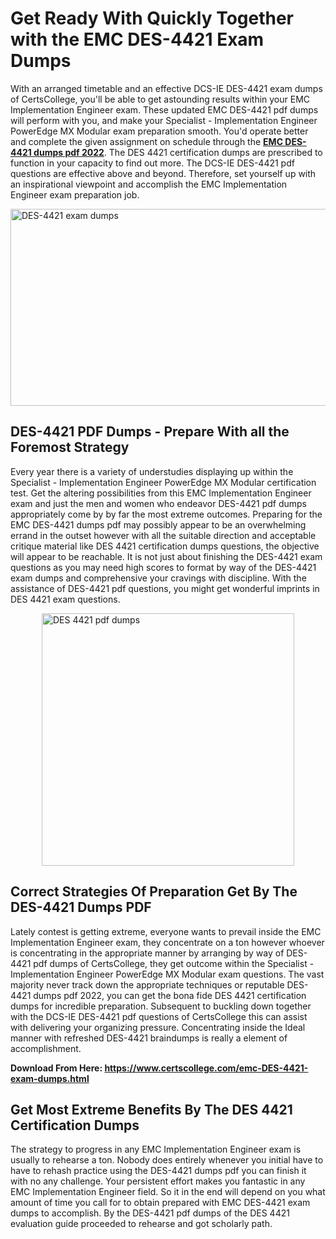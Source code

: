 <h1><strong>Get Ready With Quickly Together with the EMC DES-4421 Exam Dumps&nbsp;</strong></h1>
<p><span style="font-weight: 400;">With an arranged timetable and an effective DCS-IE DES-4421 exam dumps of CertsCollege, you'll be able to get astounding results within your EMC Implementation Engineer exam. These updated EMC DES-4421 pdf dumps will perform with you, and make your Specialist - Implementation Engineer PowerEdge MX Modular exam preparation smooth. You'd operate better and complete the given assignment on schedule through the <strong><a href="https://www.certscollege.com/emc-DES-4421-exam-dumps.html">EMC DES-4421 dumps pdf 2022</a></strong>. The DES 4421 certification dumps are prescribed to function in your capacity to find out more. The DCS-IE DES-4421 pdf questions are effective above and beyond. Therefore, set yourself up with an inspirational viewpoint and accomplish the EMC Implementation Engineer exam preparation job.&nbsp;</span></p>
<p><span style="font-weight: 400;"><img style="display: block; margin-left: auto; margin-right: auto;" src="https://i.ibb.co/CPDK3ps/Yellow-and-Blue-Initiative-Blog-Banner.png" alt="DES-4421 exam dumps" width="559" height="315" /></span></p>
<h2><strong>DES-4421 PDF Dumps - Prepare With all the Foremost Strategy</strong></h2>
<p><span style="font-weight: 400;">Every year there is a variety of understudies displaying up within the Specialist - Implementation Engineer PowerEdge MX Modular certification test. Get the altering possibilities from this EMC Implementation Engineer exam and just the men and women who endeavor DES-4421 pdf dumps appropriately come by by far the most extreme outcomes. Preparing for the EMC DES-4421 dumps pdf may possibly appear to be an overwhelming errand in the outset however with all the suitable direction and acceptable critique material like DES 4421 certification dumps questions, the objective will appear to be reachable. It is not just about finishing the DES-4421 exam questions as you may need high scores to format by way of the DES-4421 exam dumps and comprehensive your cravings with discipline. With the assistance of DES-4421 pdf questions, you might get wonderful imprints in DES 4421 exam questions.</span></p>
<p><span style="font-weight: 400;"><a href="https://tinyurl.com/ybolhafu"><img style="display: block; margin-left: auto; margin-right: auto;" src="https://i.ibb.co/9tMrhdY/Teacher-Appreciation-Invitation.png" alt="DES 4421 pdf dumps " width="404" height="404" /></a></span></p>
<h2><strong>Correct Strategies Of Preparation Get By The DES-4421 Dumps PDF</strong></h2>
<p><span style="font-weight: 400;">Lately contest is getting extreme, everyone wants to prevail inside the EMC Implementation Engineer exam, they concentrate on a ton however whoever is concentrating in the appropriate manner by arranging by way of DES-4421 pdf dumps of CertsCollege, they get outcome within the Specialist - Implementation Engineer PowerEdge MX Modular exam questions. The vast majority never track down the appropriate techniques or reputable DES-4421 dumps pdf 2022, you can get the bona fide DES 4421 certification dumps for incredible preparation. Subsequent to buckling down together with the DCS-IE DES-4421 pdf questions of CertsCollege this can assist with delivering your organizing pressure. Concentrating inside the Ideal manner with refreshed DES-4421 braindumps is really a element of accomplishment.</span></p>
<p><span style="font-weight: 400;"><strong>Download From Here: <a href="https://www.certscollege.com/emc-DES-4421-exam-dumps.html">https://www.certscollege.com/emc-DES-4421-exam-dumps.html</a></strong></span></p>
<h2><strong>Get Most Extreme Benefits By The DES 4421 Certification Dumps</strong></h2>
<p><span style="font-weight: 400;">The strategy to progress in any EMC Implementation Engineer exam is usually to rehearse a ton. Nobody does entirely whenever you initial have to have to rehash practice using the DES-4421 dumps pdf you can finish it with no any challenge. Your persistent effort makes you fantastic in any EMC Implementation Engineer field. So it in the end will depend on you what amount of time you call for to obtain prepared with EMC DES-4421 exam dumps to accomplish. By the DES-4421 pdf dumps of the DES 4421 evaluation guide proceeded to rehearse and got scholarly path.</span></p>
